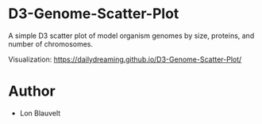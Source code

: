 # D3-Genome-Scatter-Plot

A simple D3 scatter plot of model organism genomes by size, proteins, and number of chromosomes.

Visualization: https://dailydreaming.github.io/D3-Genome-Scatter-Plot/

# Author
* Lon Blauvelt